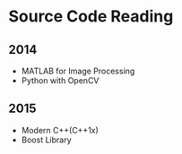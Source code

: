# Source Code Reading

## 2014
- MATLAB for Image Processing
- Python with OpenCV

## 2015
- Modern C++(C++1x)
- Boost Library
